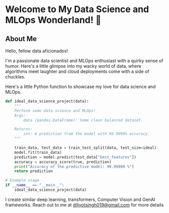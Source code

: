 # Welcome to My Data Science and MLOps Wonderland! 🎢
## About Me
Hello, fellow data aficionados! 

I'm a passionate data scientist and MLOps enthusiast with a quirky sense of humor. Here's a little glimpse into my wacky world of data, where algorithms meet laughter and cloud deployments come with a side of chuckles.

Here's a little Python function to showcase my love for data science and MLOps. 

```python
def ideal_data_science_project(data):
    """
    Perform some data science and MLOps! 
    Args:
        data (pandas.DataFrame): Some clean balanced dataset.

    Returns:
        int: A prediction from the model with 99.9999% accuracy.
    """

    train_data, test_data = train_test_split(data, test_size=ideal)
    model.fit(train_data)
    prediction = model.predict(test_data["best_features"])
    accuracy = accuracy_score(true, prediction)
    print("Accuracy of the predictive model: 99.99999 %")
    return prediction

# Example usage
if __name__ == "__main__":
    ideal_data_science_project(data)
```

I create similar deep learning, transformers, Computer Vision and GenAI frameworks. Reach out to me at diljyotsingh019@gmail.com for more details




